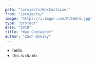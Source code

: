 ```yaml
---
path: "/projects/WaxContainer"
from: "/projects/"
image: "https://i.imgur.com/FUCeUr6.jpg"
type: "project"
date: "2018"
title: "Wax Container"
author: "Zach Donsky"
---
```


+ hello
+ this is dumb
